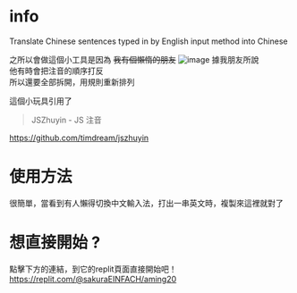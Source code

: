 # info
Translate Chinese sentences typed in by English input method into Chinese


之所以會做這個小工具是因為 ~~我有個懶惰的朋友~~
![image](https://media.discordapp.net/attachments/914912609587830835/915223243382747136/unknown.png)
據我朋友所說<br>
他有時會把注音的順序打反<br>
所以還要全部拆開，用規則重新排列

這個小玩具引用了<br>

> JSZhuyin - JS 注音<br>

https://github.com/timdream/jszhuyin<br>
# 使用方法
很簡單，當看到有人懶得切換中文輸入法，打出一串英文時，複製來這裡就對了
# 想直接開始 ?
點擊下方的連結，到它的replit頁面直接開始吧！<br>
https://replit.com/@sakuraEINFACH/aming20